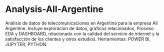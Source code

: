 # Analysis-All-Argentine
Análisis de datos de telecomunicaciones en Argentina para la empresa All Argentine. Incluye exploración de datos, graficos relacionados, Proceso EDA y DASHBOARD, relacionado con la calidad del servicio de internet y la satisfacción de los clientes y otros estudios. Herramientas: POWER BI, JUPYTER, PYTHON.
